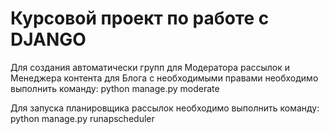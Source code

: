 <H1> Курсовой проект по работе с DJANGO</H1>



Для создания автоматически групп для Модератора рассылок и Менеджера контента для Блога с необходимыми правами 
необходимо выполнить команду:
python manage.py moderate


Для запуска планировщика рассылок необходимо выполнить команду:
python manage.py runapscheduler


